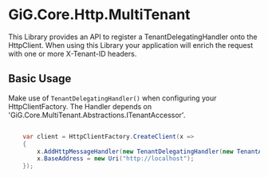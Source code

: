 # GiG.Core.Http.MultiTenant

This Library provides an API to register a TenantDelegatingHandler onto the HttpClient.
When using this Library your application will enrich the request with one or more X-Tenant-ID headers.

## Basic Usage

Make use of `TenantDelegatingHandler()` when configuring your HttpClientFactory. The Handler depends on 'GiG.Core.MultiTenant.Abstractions.ITenantAccessor'.


```csharp

	var client = HttpClientFactory.CreateClient(x =>
	{
		x.AddHttpMessageHandler(new TenantDelegatingHandler(new TenantAccessor()));
		x.BaseAddress = new Uri("http://localhost");
	});

```